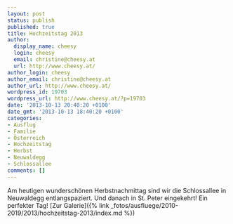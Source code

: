 ```yaml
---
layout: post
status: publish
published: true
title: Hochzeitstag 2013
author:
  display_name: cheesy
  login: cheesy
  email: christine@cheesy.at
  url: http://www.cheesy.at/
author_login: cheesy
author_email: christine@cheesy.at
author_url: http://www.cheesy.at/
wordpress_id: 19703
wordpress_url: http://www.cheesy.at/?p=19703
date: '2013-10-13 20:40:20 +0100'
date_gmt: '2013-10-13 18:40:20 +0100'
categories:
- Ausflug
- Familie
- Österreich
- Hochzeitstag
- Herbst
- Neuwaldegg
- Schlossallee
comments: []
---
```

Am heutigen wunderschönen Herbstnachmittag sind wir die Schlossallee in Neuwaldegg entlangspaziert. Und danach in St. Peter eingekehrt! Ein perfekter Tag!
[Zur Galerie]({% link _fotos/ausfluege/2010-2019/2013/hochzeitstag-2013/index.md %})

